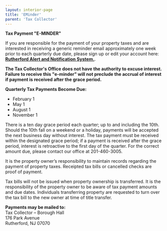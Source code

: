 ```yaml
---
layout: interior-page
title: 'EMinder'
parent: 'Tax Collector'
---
```


**Tax Payment "E-MINDER"**

If you are responsible for the payment of your property taxes and are interested in receiving a generic reminder email approximately one week prior to each quarterly due date, please sign up or edit your account here: [**Rutherford Alert and Notification System.**](/notifications/).

**The Tax Collector's Office does not have the authority to excuse interest. Failure to receive this "e-minder" will not preclude the accrual of interest if payment is received after the grace period.**

**Quarterly Tax Payments Become Due:**

* February 1
* May 1
* August 1
* November 1

There is a ten day grace period each quarter; up to and including the 10th. Should the 10th fall on a weekend or a holiday, payments will be accepted the next business day without interest. The tax payment must be received within the designated grace period; if a payment is received after the grace period, interest is retroactive to the first day of the quarter. For the correct amount due, please contact our office at 201-460-3005. 

It is the property owner’s responsibility to maintain records regarding the payment of property taxes. Receipted tax bills or cancelled checks are proof of payment.

Tax bills will not be issued when property ownership is transferred. It is the responsibility of the property owner to be aware of tax payment amounts and due dates. Individuals transferring property are requested to turn over the tax bill to the new owner at time of title transfer.


**Payments may be mailed to:**  
Tax Collector – Borough Hall  
176 Park Avenue  
Rutherford, NJ 07070


